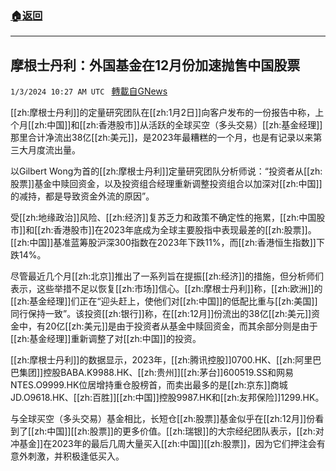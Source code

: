 ###  [:house:返回](README.md)
---


## 摩根士丹利：外国基金在12月份加速抛售中国股票
`1/3/2024 10:27 AM UTC ` [轉載自GNews](https://gnews.org/articles/2179311)

[[zh:摩根士丹利]]的定量研究团队在[[zh:1月2日]]向客户发布的一份报告中称，上个月[[zh:中国]]和[[zh:香港股市]]从活跃的全球买空（多头交易）[[zh:基金经理]]那里合计净流出38亿[[zh:美元]]，是2023年最糟糕的一个月，也是有记录以来第三大月度流出量。

以Gilbert Wong为首的[[zh:摩根士丹利]]定量研究团队分析师说：“投资者从[[zh:股票]]基金中赎回资金，以及投资组合经理重新调整投资组合以加深对[[zh:中国]]的减持，都是导致资金外流的原因”。

受[[zh:地缘政治]]风险、[[zh:经济]]复苏乏力和政策不确定性的拖累，[[zh:中国股市]]和[[zh:香港股市]]在2023年底成为全球主要股指中表现最差的[[zh:股票]]。[[zh:中国]]基准蓝筹股沪深300指数在2023年下跌11%，而[[zh:香港恒生指数]]下跌14%。

尽管最近几个月[[zh:北京]]推出了一系列旨在提振[[zh:经济]]的措施，但分析师们表示，这些举措不足以恢复[[zh:市场]]信心。[[zh:摩根士丹利]]称，[[zh:欧洲]]的[[zh:基金经理]]们正在“迎头赶上，使他们对[[zh:中国]]的低配比重与[[zh:美国]]同行保持一致”。该投资[[zh:银行]]称，在[[zh:12月]]份流出的38亿[[zh:美元]]资金中，有20亿[[zh:美元]]是由于投资者从基金中赎回资金，而其余部分则是由于[[zh:基金经理]]重新调整了对[[zh:中国]]的投资。

[[zh:摩根士丹利]]的数据显示，2023年，[[zh:腾讯控股]]0700.HK、[[zh:阿里巴巴集团]]控股BABA.K9988.HK、[[zh:贵州]][[zh:茅台]]600519.SS和网易NTES.O9999.HK位居增持重仓股榜首，而卖出最多的是[[zh:京东]]商城JD.O9618.HK、[[zh:百胜]][[zh:中国]]控股9987.HK和[[zh:友邦保险]]1299.HK。

与全球买空（多头交易）基金相比，长短仓[[zh:股票]]基金似乎在[[zh:12月]]份看到了[[zh:中国]][[zh:股票]]的更多价值。[[zh:瑞银]]的大宗经纪团队表示，[[zh:对冲基金]]在2023年的最后几周大量买入[[zh:中国]][[zh:股票]]，因为它们押注会有意外刺激，并积极逢低买入。
